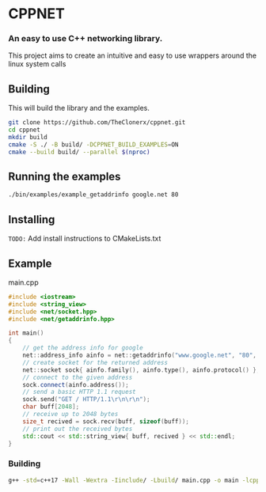 # CPPNET
### An easy to use C++ networking library.

This project aims to create an intuitive and easy to use wrappers around the linux system calls

## Building
This will build the library and the examples.
```bash
git clone https://github.com/TheClonerx/cppnet.git
cd cppnet
mkdir build
cmake -S ./ -B build/ -DCPPNET_BUILD_EXAMPLES=ON
cmake --build build/ --parallel $(nproc)
```

## Running the examples
```bash
./bin/examples/example_getaddrinfo google.net 80
```

## Installing
`TODO:` Add install instructions to CMakeLists.txt

## Example

main.cpp
```cpp
#include <iostream>
#include <string_view>
#include <net/socket.hpp>
#include <net/getaddrinfo.hpp>

int main()
{
    // get the address info for google
    net::address_info ainfo = net::getaddrinfo("www.google.net", "80", AF_UNSPEC, SOCK_STREAM, IPPROTO_TCP);
    // create socket for the returned address
    net::socket sock{ ainfo.family(), ainfo.type(), ainfo.protocol() };
    // connect to the given address
    sock.connect(ainfo.address());
    // send a basic HTTP 1.1 request
    sock.send("GET / HTTP/1.1\r\n\r\n");
    char buff[2048];
    // receive up to 2048 bytes
    size_t recived = sock.recv(buff, sizeof(buff));
    // print out the received bytes
    std::cout << std::string_view{ buff, recived } << std::endl;
}
```

### Building
```bash
g++ -std=c++17 -Wall -Wextra -Iinclude/ -Lbuild/ main.cpp -o main -lcppnet
```
